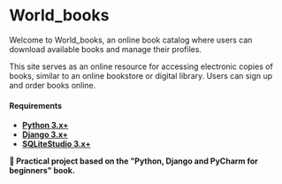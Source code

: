# World_books

Welcome to World_books, an online book catalog where users can download available books and manage their profiles.

This site serves as an online resource for accessing electronic copies of books, similar to an online bookstore or digital library. Users can sign up and order books online.

#### Requirements
- **[Python 3.x+](https://www.python.org/)**
- **[Django 3.x+](https://www.djangoproject.com/)**
- **[SQLiteStudio 3.x+](https://sqlitestudio.pl/)**

**📔 Practical project based on the "Python, Django and PyCharm for beginners" book.**
